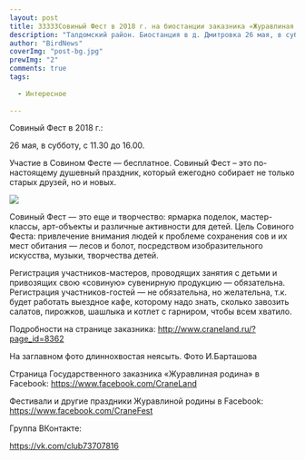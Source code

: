 ```yaml
---
layout: post
title: 33333Совиный Фест в 2018 г. на биостанции заказника «Журавлиная родина»
description: "Талдомский район. Биостанция в д. Дмитровка 26 мая, в субботу, с 11.30 до 16.00"
author: "BirdNews"
coverImg: "post-bg.jpg"
prewImg: "2"
comments: true
tags:
 
  - Интересное
 
---
```


Совиный Фест в 2018 г.:

26 мая, в субботу, с 11.30 до 16.00.

Участие в Совином Фесте — бесплатное. Совиный Фест – это по-настоящему душевный праздник, который ежегодно собирает не только старых друзей, но и новых.

<img src="http://birdnews.lndg.ru/img/post-bg29.png"/>

Совиный Фест — это еще и творчество: ярмарка поделок, мастер-классы, арт-объекты и различные активности для детей.
Цель Совиного Феста: привлечение внимания людей к проблеме сохранения сов и их мест обитания — лесов и болот, посредством изобразительного искусства, музыки, творчества детей.

Регистрация участников-мастеров, проводящих занятия с детьми и привозящих свою «совиную» сувенирную продукцию — обязательна.
Регистрация участников-гостей — не обязательна, но желательна, т.к. будет работать выездное кафе, которому надо знать, сколько завозить салатов, пирожков, шашлыка и котлет с гарниром, чтобы всем хватило.

Подробности на странице заказника: http://www.craneland.ru/?page_id=8362

На заглавном фото длиннохвостая неясыть. Фото И.Барташова

Страница Государственного заказника «Журавлиная родина» в Facebook: https://www.facebook.com/CraneLand

Фестивали и другие праздники Журавлиной родины в Facebook: https://www.facebook.com/CraneFest

Группа ВКонтакте:

https://vk.com/club73707816

